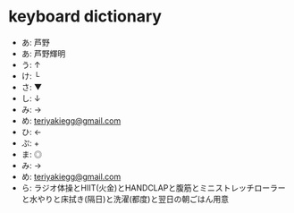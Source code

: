 # keyboard dictionary
- あ: 芦野
- あ: 芦野輝明
- う: ↑
- け: └
- さ: ▼
- し: ↓
- み: →
- め: teriyakiegg@gmail.com
- ひ: ←
- ぷ: +
- ま: ◎
- み: →
- め: teriyakiegg@gmail.com
- ら: ラジオ体操とHIIT(火金)とHANDCLAPと腹筋とミニストレッチローラーと水やりと床拭き(隔日)と洗濯(都度)と翌日の朝ごはん用意
